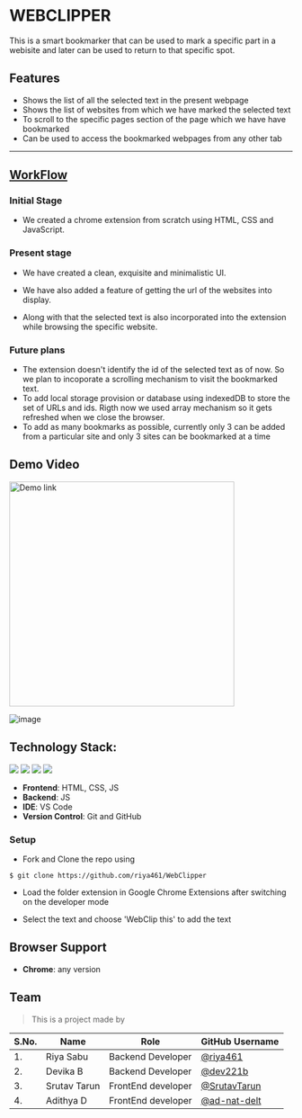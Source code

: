 # WEBCLIPPER

This is a smart bookmarker that can be used to mark a specific part in a webisite and later can be used to return to that specific spot.


## Features

- Shows the list of all the selected text in the present webpage
- Shows the list of websites from which we have marked the selected text
- To scroll to the specific pages section of the page which we have have bookmarked
- Can be used to access the bookmarked webpages from any other tab
---
<u> 

## WorkFlow
</u>

### Initial Stage
- We created a chrome extension from scratch using HTML, CSS and JavaScript.
### Present stage
- We have created a clean, exquisite and minimalistic UI. <p> 
- We have also added a feature of getting the url of the websites into display.<p>
-  Along with that the selected text is also incorporated into the extension while browsing the specific website.
### Future plans
- The extension doesn't identify the id of the selected text as of now. So we plan to incoporate a scrolling mechanism to visit the bookmarked text. 
- To add local storage provision or database using indexedDB to store the set of URLs and ids. Rigth now we used array mechanism so it gets refreshed when we close the browser.
- To add as many bookmarks as possible, currently only 3 can be added from a particular site and only 3 sites can be bookmarked at a time

## Demo Video
<a href="https://www.loom.com/share/4b5ac808cb824ead874c931b9e0b6660" target="_blank" rel="noopener">
  <img src="https://github.com/riya461/WebClipper/blob/main" alt="Demo link"
	title="Demo link" width="400px" />
</a>

![image](https://user-images.githubusercontent.com/97732983/222959543-fdea9e18-0e21-4b57-b576-1b7c3b9cf66b.png)
## Technology Stack:


<img src="https://img.shields.io/badge/html5%20-%23E34F26.svg?&style=for-the-badge&logo=html5&logoColor=white"/> <img src="https://img.shields.io/badge/css3%20-%231572B6.svg?&style=for-the-badge&logo=css3&logoColor=white"/> <img src="https://img.shields.io/badge/javascript%20-%23323330.svg?&style=for-the-badge&logo=javascript&logoColor=%23F7DF1E"/> <img src="https://img.shields.io/badge/github%20-%23121011.svg?&style=for-the-badge&logo=github&logoColor=white"/> 

- **Frontend**: HTML, CSS, JS
- **Backend**: JS
- **IDE**: VS Code
- **Version Control**: Git and GitHub


### Setup

- Fork and Clone the repo using

```
$ git clone https://github.com/riya461/WebClipper

```
- Load the folder extension in Google Chrome Extensions after switching on the developer mode


- Select the text and choose 'WebClip this' to add the text 




## Browser Support

- **Chrome**: any version

## Team

> This is a project made by 

| S.No. | Name               | Role               | GitHub Username                            |
| ----- | ------------------ | ------------------ | ---------------------------------------------------- |
| 1.    | Riya Sabu      | Backend Developer | [@riya461](https://github.com/riya461) |
| 2.    | Devika B | Backend Developer  | [@dev221b](https://github.com/dev221b)           |
| 3.    | Srutav Tarun          | FrontEnd developer                 | [@SrutavTarun](https://github.com/SrutavTarun)         |
| 4.    | Adithya D          | FrontEnd developer                 | [@ad-nat-delt](https://github.com/ad-nat-delt)         |

